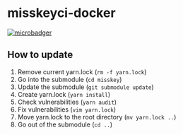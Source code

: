 misskeyci-docker
==

[![microbadger](https://images.microbadger.com/badges/image/misskey/ci.svg)](https://microbadger.com/images/misskey/ci)

How to update
--

1. Remove current yarn.lock (`rm -f yarn.lock`)
2. Go into the submodule (`cd misskey`)
3. Update the submodule (`git submodule update`)
4. Create yarn.lock (`yarn install`)
5. Check vulnerabilities (`yarn audit`)
6. Fix vulnerabilities (`vim yarn.lock`)
7. Move yarn.lock to the root directory (`mv yarn.lock ..`)
8. Go out of the submodule (`cd ..`)

